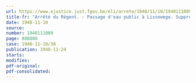 ```yaml
---
url: https://www.ejustice.just.fgov.be/eli/arrete/1948/11/10/1948111009/justel
title-fr: "Arrêté du Régent. - Passage d'eau public à Lissewege. Suppression du passage des chevaux, du bétail et des attelages"
date: 1948-11-10
source:
number: 1948111009
page: 888888
case: 1948-11-10/38
publication: 1948-11-24
starts:
modifies:
pdf-original:
pdf-consolidated:
---
```


